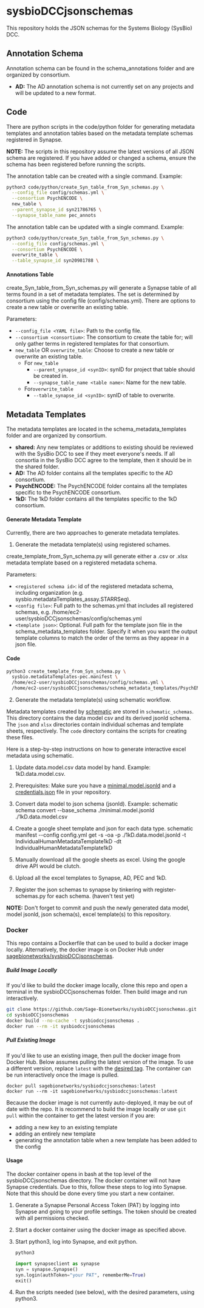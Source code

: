 # sysbioDCCjsonschemas
This repository holds the JSON schemas for the Systems Biology (SysBio) DCC.

## Annotation Schema

Annotation schema can be found in the schema_annotations folder and are organized by consortium.

- **AD:** The AD annotation schema is not currently set on any projects and will be updated to a new format.

## Code

There are python scripts in the code/python folder for generating metadata templates and annotation tables based on the metadata template schemas registered in Synapse.

**NOTE:** The scripts in this repository assume the latest versions of all JSON schema are registered. If you have added or changed a schema, ensure the schema has been registered before running the scripts.

The annotation table can be created with a single command. Example:

```bash
python3 code/python/create_Syn_table_from_Syn_schemas.py \
  --config_file config/schemas.yml \
  --consortium PsychENCODE \
  new_table \
  --parent_synapse_id syn21786765 \
  --synapse_table_name pec_annots
```

The annotation table can be updated with a single command. Example:

```bash
python3 code/python/create_Syn_table_from_Syn_schemas.py \
  --config_file config/schemas.yml \
  --consortium PsychENCODE \
  overwrite_table \
  --table_synapse_id syn20981788 \
```

#### Annotations Table

create_Syn_table_from_Syn_schemas.py will generate a Synapse table of all terms found in a set of metadata templates. The set is determined by consortium using the config file (config/schemas.yml). There are options to create a new table or overwrite an existing table.

Parameters:

- `--config_file <YAML file>`: Path to the config file.
- `--consortium <consortium>`: The consortium to create the table for; will only gather terms in registered templates for that consortium.
- `new_table`  OR `overwrite_table`: Choose to create a new table or overwrite an existing table.
  - For `new_table`
    - `--parent_synapse_id <synID>`: synID for project that table should be created in.
    - `--synapse_table_name <table name>`: Name for the new table.
  - For`overwrite_table`
    - `--table_synapse_id <synID>`: synID of table to overwrite.

## Metadata Templates
The metadata templates are located in the schema_metadata_templates folder and are organized by consortium.

- **shared:** Any new templates or additions to existing should be reviewed with the SysBio DCC to see if they meet everyone's needs. If all consortia in the SysBio DCC agree to the template, then it should be in the shared folder.
- **AD:** The AD folder contains all the templates specific to the AD consortium.
- **PsychENCODE:** The PsychENCODE folder contains all the templates specific to the PsychENCODE consortium.
- **1kD:** The 1kD folder contains all the templates specific to the 1kD consortium.

#### Generate Metadata Template
Currently, there are two approaches to generate metadata templates. 

1. Generate the metadata template(s) using registered schames.

create_template_from_Syn_schema.py will generate either a .csv or .xlsx metadata template based on a registered metadata schema. 

Parameters:

- `<registered schema id>`: id of the registered metadata schema, including organization (e.g. sysbio.metadataTemplates_assay.STARRSeq).
- `<config file>`: Full path to the schemas.yml that includes all registered schemas, e.g. /home/ec2-user/sysbioDCCjsonschemas/config/schemas.yml 
- `<template json>`: Optional. Full path for the template json file in the schema_metadata_templates folder. Specify it when you want the output template columns to match the order of the terms as they appear in a json file. 

#### Code
   ```bash
   python3 create_template_from_Syn_schema.py \
     sysbio.metadataTemplates-pec.manifest \
     /home/ec2-user/sysbioDCCjsonschemas/config/schemas.yml \
     /home/ec2-user/sysbioDCCjsonschemas/schema_metadata_templates/PsychENCODE/manifest_metadata_template.json
   ```

2. Generate the metadata template(s) using schematic workflow.

Metadata templates created by [schematic](https://github.com/Sage-Bionetworks/schematic/) are stored in `schematic_schemas`. This directory contains the data model csv and its derived jsonld schema. The `json` and `xlsx` directories contain individual schemas and template sheets, respectively. The `code` directory contains the scripts for creating these files.

Here is a step-by-step instructions on how to generate interactive excel metadata using schematic. 
1. Update data.model.csv data model by hand. Example: 1kD.data.model.csv.

2. Prerequisites: Make sure you have a [minimal.model.jsonld](https://github.com/imCORE-DCC/data_model/blob/production/minimal.model.jsonld) and a [credentials.json](https://www.synapse.org/#!Synapse:syn23643259) file in your repository. 

3. Convert data model to json schema (jsonld). Example:
schematic schema convert --base_schema ./minimal.model.jsonld ./1kD.data.model.csv

4. Create a google sheet template and json for each data type.
schematic manifest --config config.yml get -s -oa -p ./1kD.data.model.jsonld -t IndividualHumanMetadataTemplate1kD -dt IndividualHumanMetadataTemplate1kD

5. Manually download all the google sheets as excel. Using the google drive API would be clutch.

6. Upload all the excel templates to Synapse, AD, PEC and 1kD.

7. Register the json schemas to synapse by tinkering with register-schemas.py for each schema. (haven't test yet)

**NOTE:** Don't forget to commit and push the newly generated data model, model jsonld, json schema(s), excel template(s) to this repository.

### Docker

This repo contains a Dockerfile that can be used to build a docker image locally. Alternatively, the docker image is on Docker Hub under [sagebionetworks/sysbioDCCjsonschemas](https://hub.docker.com/repository/docker/sagebionetworks/sysbiodccjsonschemas).

##### Build Image Locally

If you'd like to build the docker image locally, clone this repo and open a terminal in the sysbioDCCjsonschemas folder. Then build image and run interactively.

```bash
git clone https://github.com/Sage-Bionetworks/sysbioDCCjsonschemas.git
cd sysbioDCCjsonschemas
docker build --no-cache -t sysbiodccjsonschemas .
docker run --rm -it sysbiodccjsonschemas
```

##### Pull Existing Image

If you'd like to use an existing image, then pull the docker image from Docker Hub. Below assumes pulling the latest version of the image. To use a different version, replace `latest` with the [desired tag](https://hub.docker.com/repository/docker/sagebionetworks/sysbiodccjsonschemas/tags?page=1&ordering=last_updated). The container can be run interactively once the image is pulled.

```
docker pull sagebionetworks/sysbiodccjsonschemas:latest
docker run --rm -it sagebionetworks/sysbiodccjsonschemas:latest
```
Because the docker image is not currently auto-deployed, it may be out of date with the repo. It is recommend to build the image locally or use `git pull` within the container to get the latest version if you are: 

- adding a new key to an existing template
- adding an entirely new template
- generating the annotation table when a new template has been added to the config

#### Usage

The docker container opens in bash at the top level of the sysbioDCCjsonschemas directory. The docker container will not have Synapse credentials. Due to this, follow these steps to log into Synapse. Note that this should be done every time you start a new container.

1. Generate a Synapse Personal Access Token (PAT) by logging into Synapse and going to your profile settings. The token should be created with all permissions checked.

2. Start a docker container using the docker image as specified above.

3. Start python3, log into Synapse, and exit python.

   ```bash
   python3
   ```

   ```python
   import synapseclient as synapse
   syn = synapse.Synapse()
   syn.login(authToken="your PAT", rememberMe=True)
   exit()
   ```

4. Run the scripts needed (see below), with the desired parameters, using python3.



